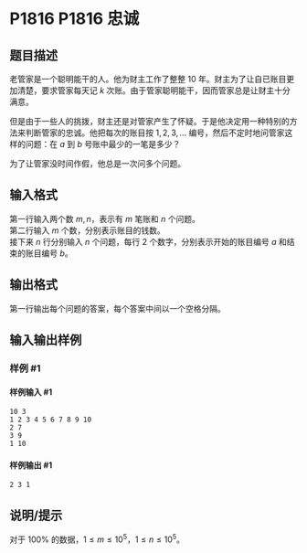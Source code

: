# P1816 P1816 忠诚

## 题目描述

老管家是一个聪明能干的人。他为财主工作了整整 $10$ 年。财主为了让自已账目更加清楚，要求管家每天记  $k$ 次账。由于管家聪明能干，因而管家总是让财主十分满意。

但是由于一些人的挑拨，财主还是对管家产生了怀疑。于是他决定用一种特别的方法来判断管家的忠诚。他把每次的账目按 $1, 2, 3, \ldots$ 编号，然后不定时地问管家这样的问题：在 $a$ 到 $b$ 号账中最少的一笔是多少？

为了让管家没时间作假，他总是一次问多个问题。

## 输入格式

第一行输入两个数 $m, n$，表示有 $m$ 笔账和 $n$ 个问题。  
第二行输入 $m$ 个数，分别表示账目的钱数。  
接下来 $n$ 行分别输入 $n$ 个问题，每行 $2$ 个数字，分别表示开始的账目编号 $a$ 和结束的账目编号 $b$。

## 输出格式

第一行输出每个问题的答案，每个答案中间以一个空格分隔。

## 输入输出样例

### 样例 #1

#### 样例输入 #1

```
10 3
1 2 3 4 5 6 7 8 9 10
2 7
3 9
1 10
```

#### 样例输出 #1

```
2 3 1
```

## 说明/提示

对于 $100\%$ 的数据，$1 \leq m \leq 10^5$，$1 \leq n \leq 10^5$。
